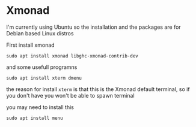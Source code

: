 # Xmonad

I'm currently using Ubuntu so the installation and the packages are for Debian
based Linux distros

First install xmonad

```
sudo apt install xmonad libghc-xmonad-contrib-dev
```

and some usefull programns

```
sudo apt install xterm dmenu
```
the reason for install `xterm` is that this is the Xmonad default terminal, so
if you don't have you won't be able to spawn terminal

you may need to install this

```
sudo apt install menu
```